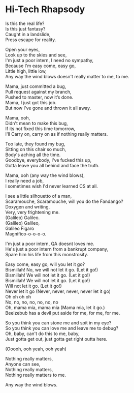 ﻿# Hi-Tech Rhapsody

Is this the real life?  
Is this just fantasy?  
Caught in a landslide,  
Press escape for reality.  
  
Open your eyes,  
Look up to the skies and see,  
I'm just a poor intern, I need no sympathy,  
Because I'm easy come, easy go,  
Little high, little low,  
Any way the wind blows doesn't really matter to me, to me.  
  
Mama, just committed a bug,  
Pull request against my branch,  
Pushed to master, now it’s done.  
Mama, I just got this job.  
But now I've gone and thrown it all away.  
  
Mama, ooh,  
Didn't mean to make this bug,  
If its not fixed this time tomorrow,  
I'll Carry on, carry on as if nothing really matters.  
  
Too late, they found my bug,  
Sitting on this chair so much,  
Body's aching all the time.  
Goodbye, everybody, I've fucked this up,  
Gotta leave you all behind and face the truth.  
  
Mama, ooh (any way the wind blows),  
I really need a job,  
I sometimes wish I'd never learned CS at all.  
  
I see a little silhouetto of a man,  
Scaramouche, Scaramouche, will you do the Fandango?  
Doxygen and writing,  
Very, very frightening me.  
(Galileo) Galileo.  
(Galileo) Galileo,  
Galileo Figaro  
Magnifico-o-o-o-o.  
  
I'm just a poor intern, QA doesnt loves me.  
He's just a poor intern from a bankrupt company,  
Spare him his life from this monstrosity.  
  
Easy come, easy go, will you let it go?  
Bismillah! No, we will not let it go. (Let it go!)  
Bismillah! We will not let it go. (Let it go!)  
Bismillah! We will not let it go. (Let it go!)  
Will not let it go. (Let it go!)  
Never let it go (Never, never, never, never let it go)  
Oh oh oh oh  
No, no, no, no, no, no, no  
Oh, mama mia, mama mia (Mama mia, let it go.)  
Beelzebub has a devil put aside for me, for me, for me.  
  
So you think you can stone me and spit in my eye?  
So you think you can love me and leave me to debug?  
Oh, baby, can't do this to me, baby,  
Just gotta get out, just gotta get right outta here.  
  
(Ooooh, ooh yeah, ooh yeah)  
  
Nothing really matters,  
Anyone can see,  
Nothing really matters,  
Nothing really matters to me.  
  
Any way the wind blows.